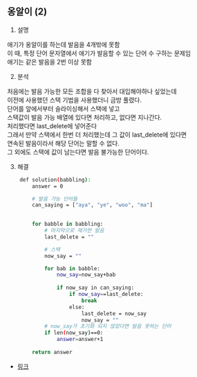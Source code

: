 ## 옹알이 (2)

1. 설명

애기가 옹알이를 하는데 발음을 4개밖에 못함
</br>
이 때, 특정 단어 문자열에서 애기가 발음할 수 있는 단어 수 구하는 문제임
</br>
애기는 같은 발음을 2번 이상 못함
</br>

2. 분석

처음에는 발음 가능한 모든 조합을 다 찾아서 대입해야하나 싶었는데
</br>
이전에 사용했던 스택 기법을 사용했더니 금방 풀렸다.
</br>
단어를 앞에서부터 슬라이싱해서 스택에 넣고
</br>
스택값이 발음 가능 배열에 있다면 처리하고, 없다면 지나간다.
</br>
처리했다면 last_delete에 넣어준다
</br>
그래서 만약 스택에서 한번 더 처리했는데 그 값이 last_delete에 있다면
</br>
연속된 발음이라서 해당 단어는 말할 수 없다.
</br>
그 외에도 스택에 값이 남는다면 발음 불가능한 단어이다.

3. 해결

```sh
    def solution(babbling):
        answer = 0

        # 발음 가능 단어들
        can_saying = ["aya", "ye", "woo", "ma"]
        

        for babble in babbling:
            # 마지막으로 제거한 발음
            last_delete = ""

            # 스택
            now_say = ""

            for bab in babble:
                now_say=now_say+bab
                
                if now_say in can_saying:
                    if now_say==last_delete:
                        break
                    else:
                        last_delete = now_say
                        now_say = ""
            # now_say가 초기화 되지 않았다면 발음 못하는 단어        
            if len(now_say)==0:
                answer=answer+1        
                    
        return answer
```


- [링크](https://school.programmers.co.kr/learn/courses/30/lessons/133499)